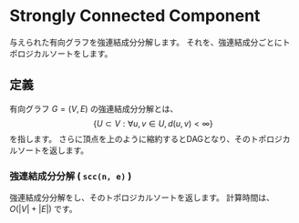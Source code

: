 # Strongly Connected Component 

与えられた有向グラフを強連結成分分解します。
それを、強連結成分ごとにトポロジカルソートをします。

## 定義
有向グラフ
$G = (V, E)$
の強連結成分分解とは、
$$
\lbrace U \subset V : \forall u, v \in U, d(u, v) \lt \infty \rbrace
$$
を指します。
さらに頂点を上のように縮約するとDAGとなり、そのトポロジカルソートを返します。

### 強連結成分分解 ( `scc(n, e)` )
強連結成分分解をし、そのトポロジカルソートを返します。
計算時間は、 
$O(\lvert V \rvert + \lvert E \rvert)$
です。
